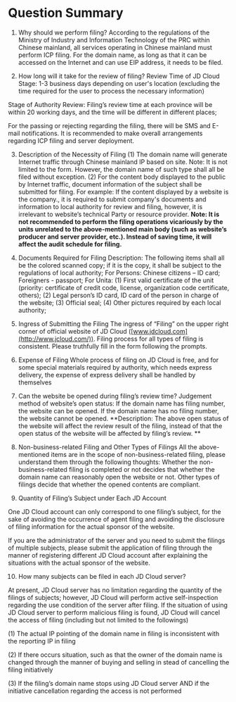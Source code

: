 # **Question Summary**

1. Why should we perform filing?
According to the regulations of the Ministry of Industry and Information Technology of the PRC within Chinese mainland, all services operating in Chinese mainland must perform ICP filing. For the domain name, as long as that it can be accessed on the Internet and can use EIP address, it needs to be filed.

2. How long will it take for the review of filing?
Review Time of JD Cloud Stage: 1-3 business days depending on user's location (excluding the time required for the user to process the necessary information)

Stage of Authority Review: Filing’s review time at each province will be within 20 working days, and the time will be different in different places;

For the passing or rejecting regarding the filing, there will be SMS and E-mail notifications. It is recommended to make overall arrangements regarding ICP filing and server deployment.

3. Description of the Necessity of Filing
(1) The domain name will generate Internet traffic through Chinese mainland IP based on site.
Note: It is not limited to the form. However, the domain name of such type shall all be filed without exception.
(2) For the content body displayed to the public by Internet traffic, document information of the subject shall be submitted for filing.
For example: If the content displayed by a website is the company., it is required to submit company's documents and information to local authority for review and filing, however, it is irrelevant to website’s technical Party or resource provider.
**Note: It is not recommended to perform the filing operations vicariously by the units unrelated to the above-mentioned main body (such as website’s producer and server provider, etc.). Instead of saving time, it will affect the audit schedule for filing.**

4. Documents Required for Filing
Description: The following items shall all be the colored scanned copy; if it is the copy, it shall be subject to the regulations of local authority;
For Persons: Chinese citizens – ID card; Foreigners - passport;
For Unita:
(1) First valid certificate of the unit (priority: certificate of credit code, license, organization code certificate, others);
(2) Legal person’s ID card, ID card of the person in charge of the website;
(3) Official seal;
(4) Other pictures required by each local authority;

5. Ingress of Submitting the Filing
The ingress of “Filing” on the upper right corner of official website of JD Cloud ([www.jdcloud.com](http://www.jcloud.com/)). Filing process for all types of filing is consistent. Please truthfully fill in the form following the prompts.

6. Expense of Filing
Whole process of filing on JD Cloud is free, and for some special materials required by authority, which needs express delivery, the expense of express delivery shall be handled by themselves

7. Can the website be opened during filing’s review time?
Judgement method of website’s open status: If the domain name has filing number, the website can be opened. If the domain name has no filing number, the website cannot be opened.
**Description: The above open status of the website will affect the review result of the filing, instead of that the open status of the website will be affected by filing’s review. **

8. Non-business-related Filing and Other Types of Filings
All the above-mentioned items are in the scope of non-business-related filing, please understand them through the following thoughts:
Whether the non-business-related filing is completed or not decides that whether the domain name can reasonably open the website or not. Other types of filings decide that whether the opened contents are compliant.

9. Quantity of Filing’s Subject under Each JD Account

One JD Cloud account can only correspond to one filing’s subject, for the sake of avoiding the occurrence of agent filing and avoiding the disclosure of filing information for the actual sponsor of the website.

If you are the administrator of the server and you need to submit the filings of multiple subjects, please submit the application of filing through the manner of registering different JD Cloud account after explaining the situations with the actual sponsor of the website.

10. How many subjects can be filed in each JD Cloud server?

At present, JD Cloud server has no limitation regarding the quantity of the filings of subjects; however, JD Cloud will perform active self-inspection regarding the use condition of the server after filing. If the situation of using JD Cloud server to perform malicious filing is found, JD Cloud will cancel the access of filing (including but not limited to the followings)

(1) The actual IP pointing of the domain name in filing is inconsistent with the reporting IP in filing

(2) If there occurs situation, such as that the owner of the domain name is changed through the manner of buying and selling in stead of cancelling the filing initiatively

(3) If the filing’s domain name stops using JD Cloud server AND if the initiative cancellation regarding the access is not performed